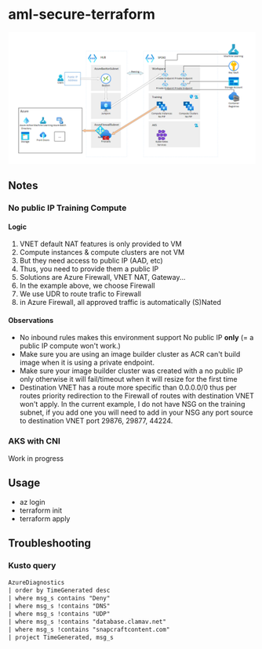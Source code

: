 # aml-secure-terraform

![architecture-schema](docs/architectureschema.png)

## Notes

### No public IP Training Compute 

#### Logic

1. VNET default NAT features is only provided to VM
2. Compute instances & compute clusters are not VM
3. But they need access to public IP (AAD, etc)
4. Thus, you need to provide them a public IP
5. Solutions are Azure Firewall, VNET NAT, Gateway...
6. In the example above, we choose Firewall
7. We use UDR to route trafic to Firewall
8. in Azure Firewall, all approved traffic is automatically (S)Nated

#### Observations
- No inbound rules makes this environment support No public IP __only__ (= a public IP compute won't work.)
- Make sure you are using an image builder cluster as ACR can't build image when it is using a private endpoint.
- Make sure your image builder cluster was created with a no public IP only otherwise it will fail/timeout when it will resize for the first time
- Destination VNET has a route more specific than 0.0.0.0/0 thus per routes priority redirection to the Firewall of routes with destination VNET won't apply. In the current example, I do not have NSG on the training subnet, if you add one you will need to add in your NSG any port source to destination VNET port 29876, 29877, 44224. 

### AKS with CNI

Work in progress

## Usage

- az login
- terraform init
- terraform apply


## Troubleshooting

### Kusto query

```
AzureDiagnostics 
| order by TimeGenerated desc
| where msg_s contains "Deny"
| where msg_s !contains "DNS"
| where msg_s !contains "UDP"
| where msg_s !contains "database.clamav.net" 
| where msg_s !contains "snapcraftcontent.com"
| project TimeGenerated, msg_s
```
